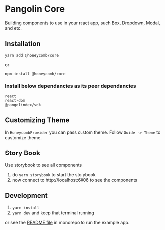 # Pangolin Core
Building components to use in your react app, such Box, Dropdown, Modal, and etc.

## Installation
`yarn add @honeycomb/core`

or

`npm install @honeycomb/core`

### Install below dependancies as its peer dependancies

```
react
react-dom
@pangolindex/sdk
```

## Customizing Theme

In `HoneycombProvider` you can pass custom theme. Follow `Guide -> Theme` to customize theme.

## Story Book
Use storybook to see all components.

1. do `yarn storybook` to start the storybook
2. now connect to http://localhost:6006 to see the components

## Development

1. `yarn install`
2. `yarn dev` and keep that terminal running

or see the [README file](/monorepo/README.md) in monorepo to run the example app.